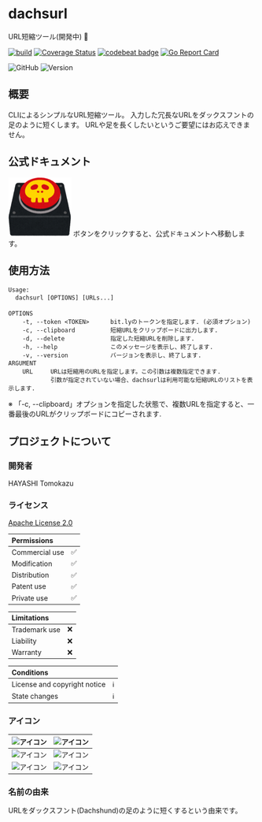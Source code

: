 # dachsurl
URL短縮ツール(開発中) :pleading_face:

<!-- https://www.apache.org/licenses/LICENSE-2.0 -->

[![build](https://github.com/practiceT/dachsurl/actions/workflows/build.yml/badge.svg)](https://github.com/practiceT/dachsurl/actions/workflows/build.yml)
[![Coverage Status](https://coveralls.io/repos/github/practiceT/dachsurl/badge.svg)](https://coveralls.io/github/practiceT/dachsurl)
[![codebeat badge](https://codebeat.co/badges/518faef1-bda5-47e1-9083-0414106885b8)](https://codebeat.co/projects/github-com-practicet-dachsurl-main)
[![Go Report Card](https://goreportcard.com/badge/github.com/practiceT/dachsurl)](https://goreportcard.com/report/github.com/practiceT/dachsurl)

![GitHub](https://img.shields.io/github/license/practiceT/dachsurl?style=plastic)
![Version](https://img.shields.io/badge/Version-0.1.37-informational)


## 概要
CLIによるシンプルなURL短縮ツール。
入力した冗長なURLをダックスフントの足のように短くします。
URLや足を長くしたいというご要望にはお応えできません。


## 公式ドキュメント
[![アイコン](./docs/static/images/war_bakuha_switch_off.png)](https://practicet.github.io/dachsurl/)
ボタンをクリックすると、公式ドキュメントへ移動します。


## 使用方法
```
Usage:
  dachsurl [OPTIONS] [URLs...]

OPTIONS
    -t, --token <TOKEN>      bit.lyのトークンを指定します. (必須オプション)
    -c, --clipboard          短縮URLをクリップボードに出力します.
    -d, --delete             指定した短縮URLを削除します.
    -h, --help               このメッセージを表示し、終了します.
    -v, --version            バージョンを表示し、終了します.
ARGUMENT
    URL     URLは短縮用のURLを指定します。この引数は複数指定できます.
            引数が指定されていない場合、dachsurlは利用可能な短縮URLのリストを表示します.
```
※ 「-c, --clipboard」オプションを指定した状態で、複数URLを指定すると、一番最後のURLがクリップボードにコピーされます.


<!-- ## インストール方法

### Homebrew

```
brew install practicet/brew/dachshurl
```

### Docker

```
docker run -it --rm practicet/dachshurl:latest -t <token> <url...>
``` -->


## プロジェクトについて

### 開発者
HAYASHI Tomokazu

### ライセンス
[Apache License 2.0](http://www.apache.org/licenses/LICENSE-2.0)

| Permissions | |
| :--- | :---: |
| Commercial use | :white_check_mark: |
| Modification | :white_check_mark: |
| Distribution | :white_check_mark: |
| Patent use | :white_check_mark: |
| Private use | :white_check_mark: |

| Limitations | |
| :--- | :---: |
| Trademark use | :x: |
| Liability | :x: |
| Warranty | :x: |

| Conditions | |
| :--- | :---: |
| License and copyright notice | :information_source: |
| State changes | :information_source: |

### アイコン
| ![アイコン](./docs/static/images/dachsurl.svg) | ![アイコン](./docs/static/images/dachsurl.svg) |
| :---: | :---: |
| ![アイコン](./docs/static/images/dachsurl.svg) | ![アイコン](./docs/static/images/dachsurl.svg) |
| ![アイコン](./docs/static/images/dachsurl.svg) | ![アイコン](./docs/static/images/dachsurl.svg) |


### 名前の由来
URLをダックスフント(Dachshund)の足のように短くするという由来です。
